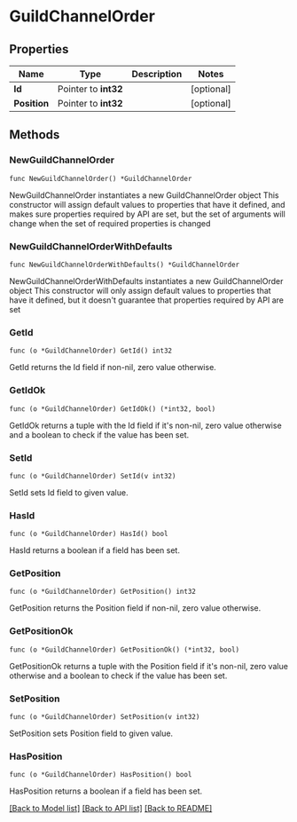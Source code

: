 # GuildChannelOrder

## Properties

Name | Type | Description | Notes
------------ | ------------- | ------------- | -------------
**Id** | Pointer to **int32** |  | [optional] 
**Position** | Pointer to **int32** |  | [optional] 

## Methods

### NewGuildChannelOrder

`func NewGuildChannelOrder() *GuildChannelOrder`

NewGuildChannelOrder instantiates a new GuildChannelOrder object
This constructor will assign default values to properties that have it defined,
and makes sure properties required by API are set, but the set of arguments
will change when the set of required properties is changed

### NewGuildChannelOrderWithDefaults

`func NewGuildChannelOrderWithDefaults() *GuildChannelOrder`

NewGuildChannelOrderWithDefaults instantiates a new GuildChannelOrder object
This constructor will only assign default values to properties that have it defined,
but it doesn't guarantee that properties required by API are set

### GetId

`func (o *GuildChannelOrder) GetId() int32`

GetId returns the Id field if non-nil, zero value otherwise.

### GetIdOk

`func (o *GuildChannelOrder) GetIdOk() (*int32, bool)`

GetIdOk returns a tuple with the Id field if it's non-nil, zero value otherwise
and a boolean to check if the value has been set.

### SetId

`func (o *GuildChannelOrder) SetId(v int32)`

SetId sets Id field to given value.

### HasId

`func (o *GuildChannelOrder) HasId() bool`

HasId returns a boolean if a field has been set.

### GetPosition

`func (o *GuildChannelOrder) GetPosition() int32`

GetPosition returns the Position field if non-nil, zero value otherwise.

### GetPositionOk

`func (o *GuildChannelOrder) GetPositionOk() (*int32, bool)`

GetPositionOk returns a tuple with the Position field if it's non-nil, zero value otherwise
and a boolean to check if the value has been set.

### SetPosition

`func (o *GuildChannelOrder) SetPosition(v int32)`

SetPosition sets Position field to given value.

### HasPosition

`func (o *GuildChannelOrder) HasPosition() bool`

HasPosition returns a boolean if a field has been set.


[[Back to Model list]](../README.md#documentation-for-models) [[Back to API list]](../README.md#documentation-for-api-endpoints) [[Back to README]](../README.md)



